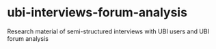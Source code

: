# ubi-interviews-forum-analysis
Research material of semi-structured interviews with UBI users and UBI forum analysis
